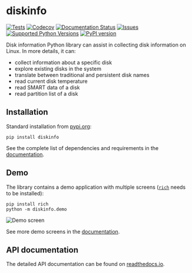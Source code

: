 # diskinfo
[![Tests](https://github.com/petersulyok/smfc/actions/workflows/test.yml/badge.svg)](https://github.com/petersulyok/smfc/actions/workflows/tests.yml)
[![Codecov](https://codecov.io/gh/petersulyok/diskinfo/branch/main/graph/badge.svg)](https://app.codecov.io/gh/petersulyok/diskinfo)
[![Documentation Status](https://readthedocs.org/projects/diskinfo/badge/?version=latest)](https://diskinfo.readthedocs.io/en/latest/?badge=latest)
[![Issues](https://img.shields.io/github/issues/petersulyok/diskinfo)](https://github.com/petersulyok/diskinfo/issues)
[![Supported Python Versions](https://img.shields.io/pypi/pyversions/diskinfo)](https://pypi.org/project/diskinfo)
[![PyPI version](https://badge.fury.io/py/diskinfo.svg)](https://badge.fury.io/py/diskinfo)

Disk information Python library can assist in collecting disk information on Linux. In more details, it can:

- collect information about a specific disk
- explore existing disks in the system
- translate between traditional and persistent disk names
- read current disk temperature
- read SMART data of a disk
- read partition list of a disk 

Installation
------------
Standard installation from [pypi.org](https://pypi.org):

    pip install diskinfo

See the complete list of dependencies and requirements in the 
[documentation](https://diskinfo.readthedocs.io/en/latest/intro.html#installation). 

Demo
----
The library contains a demo application with multiple screens ([`rich`](https://pypi.org/project/rich)
needs to be installed):

    pip install rich
    python -m diskinfo.demo

![Demo screen](https://github.com/petersulyok/diskinfo/raw/main/docs/diskinfo_rich_demo.png)

See more demo screens in the [documentation](https://diskinfo.readthedocs.io/en/latest/intro.html#demo).

API documentation
-----------------
The detailed API documentation can be found on [readthedocs.io](https://diskinfo.readthedocs.io/en/latest/index.html).
